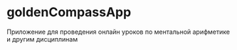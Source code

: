 # goldenCompassApp
Приложение для проведения онлайн уроков по ментальной арифметике и другим дисциплинам
